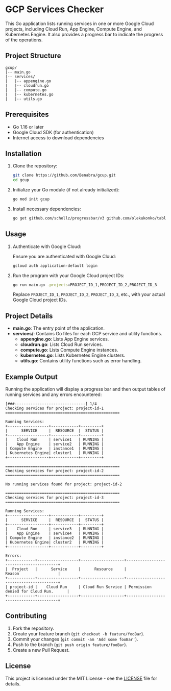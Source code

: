 # GCP Services Checker

This Go application lists running services in one or more Google Cloud projects, including Cloud Run, App Engine, Compute Engine, and Kubernetes Engine. It also provides a progress bar to indicate the progress of the operations.

## Project Structure

```
gcup/
|-- main.go
|-- services/
|   |-- appengine.go
|   |-- cloudrun.go
|   |-- compute.go
|   |-- kubernetes.go
|   |-- utils.go
```

## Prerequisites

- Go 1.16 or later
- Google Cloud SDK (for authentication)
- Internet access to download dependencies

## Installation

1. Clone the repository:

    ```sh
    git clone https://github.com/Benabra/gcup.git
    cd gcup
    ```

2. Initialize your Go module (if not already initialized):

    ```sh
    go mod init gcup
    ```

3. Install necessary dependencies:

    ```sh
    go get github.com/schollz/progressbar/v3 github.com/olekukonko/tablewriter google.golang.org/api/option google.golang.org/api/run/v1 google.golang.org/api/appengine/v1 google.golang.org/api/compute/v1 google.golang.org/api/container/v1
    ```

## Usage

1. Authenticate with Google Cloud:

    Ensure you are authenticated with Google Cloud:

    ```sh
    gcloud auth application-default login
    ```

2. Run the program with your Google Cloud project IDs:

    ```sh
    go run main.go -projects=PROJECT_ID_1,PROJECT_ID_2,PROJECT_ID_3
    ```

    Replace `PROJECT_ID_1`, `PROJECT_ID_2`, `PROJECT_ID_3`, etc., with your actual Google Cloud project IDs.

## Project Details

- **main.go**: The entry point of the application.
- **services/**: Contains Go files for each GCP service and utility functions.
  - **appengine.go**: Lists App Engine services.
  - **cloudrun.go**: Lists Cloud Run services.
  - **compute.go**: Lists Compute Engine instances.
  - **kubernetes.go**: Lists Kubernetes Engine clusters.
  - **utils.go**: Contains utility functions such as error handling.

## Example Output

Running the application will display a progress bar and then output tables of running services and any errors encountered:

```
[###-------------------------------] 1/4
Checking services for project: project-id-1
==================================================

Running Services:
+------------------+------------+---------+
|      SERVICE     |  RESOURCE  |  STATUS |
+------------------+------------+---------+
|    Cloud Run     | service1   | RUNNING |
|    App Engine    | service2   | RUNNING |
| Compute Engine   | instance1  | RUNNING |
| Kubernetes Engine| cluster1   | RUNNING |
+------------------+------------+---------+

==================================================
Checking services for project: project-id-2
==================================================

No running services found for project: project-id-2

==================================================
Checking services for project: project-id-3
==================================================

Running Services:
+------------------+------------+---------+
|      SERVICE     |  RESOURCE  |  STATUS |
+------------------+------------+---------+
|    Cloud Run     | service3   | RUNNING |
|    App Engine    | service4   | RUNNING |
| Compute Engine   | instance2  | RUNNING |
| Kubernetes Engine| cluster2   | RUNNING |
+------------------+------------+---------+

Errors:
+------------+------------------+-------------------+----------------------------------------+
|  Project   |      Service     |      Resource     |                Reason                 |
+------------+------------------+-------------------+----------------------------------------+
| project-id |    Cloud Run     | Cloud Run Service | Permission denied for Cloud Run.      |
+------------+------------------+-------------------+----------------------------------------+
```

## Contributing

1. Fork the repository.
2. Create your feature branch (`git checkout -b feature/fooBar`).
3. Commit your changes (`git commit -am 'Add some fooBar'`).
4. Push to the branch (`git push origin feature/fooBar`).
5. Create a new Pull Request.

## License

This project is licensed under the MIT License - see the [LICENSE](LICENSE) file for details.
```
